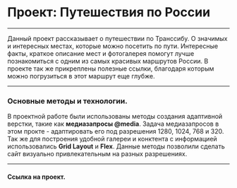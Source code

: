 # Проект: Путешествия по России

______________________

Данный проект рассказывает о путешествии по Транссибу. О значимых и интересных местах, которые можно посетить по пути. Интересные факты, краткое описание мест и фотогалерея помогут лучше познакомиться с одним из самых красивых маршрутов России. В проекте так же прикреплены полезные ссылки, благодаря которым можно погрузиться в этот маршрут еще глубже.

______________________

### Основные методы и технологии.

В проектной работе были использованы методы создания адаптивной верстки, такие как **медиазапросы @media**. Задача медиазапросов в этом прокте - адаптировать его под разрешения 1280, 1024, 768 и 320.
Так же для построения удобной галереи и конктента с информацией использовались **Grid Layout** и **Flex**. Данные методы позволили сделать сайт визуально привлекательным на разных разрешениях.

______________________

#### Ссылка на проект.


